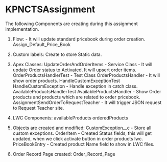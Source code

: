 # KPNCTSAssignment

The following Components are creating during this assignment implementation.

1. Flow: - It will update standard pricebook during order creation.
Assign_Default_Price_Book

2. Custom labels: Create to store Static data.

3. Apex Classes: 
UpdateOrderAndOrderItems - Service Class - It will update Order status to Activated.
It will upsert order items.
OrderProductsHandlerTest - Test Class
OrderProductsHandler - It will show order products.
HandleCustomExceptionTest
HandleCustomException - Handle exception in catch class.
AvailableProductsHandlerTest
AvailableProductsHandler - Show Order products and products which are related to order pricebook.
AssignmentSendOrderToRequestTeacher - It will trigger JSON request to Request Teacher site.

4. LWC Components:
availableProducts
orderedProducts

5. Objects are created and modified:
CustomException__c - Store all custom exceptions.
OrderItem - Created Status fields, this will get updated, when we click activate button in order products lwc.
PriceBookEntry - Created product Name field to show in LWC files.

6. Order Record Page created:
Order_Record_Page
